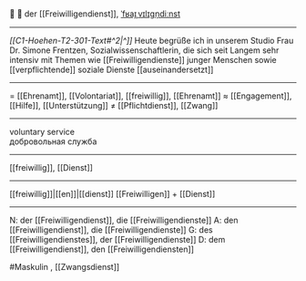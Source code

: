 🤝 🔵 der [[Freiwilligendienst]], [ˈfʁaɪ̯ˌvɪlɪɡn̩diːnst](https://youglish.com/pronounce/Freiwilligendienst/german)

---
*[[C1-Hoehen-T2-301-Text#^2|^]]* Heute begrüße ich in unserem Studio Frau Dr. Simone Frentzen, Sozialwissenschaftlerin, die sich seit Langem sehr intensiv mit Themen wie [[Freiwilligendienste]] junger Menschen sowie [[verpflichtende]] soziale Dienste [[auseinandersetzt]]

---
= [[Ehrenamt]], [[Volontariat]], [[freiwillig]], [[Ehrenamt]]
≈ [[Engagement]], [[Hilfe]], [[Unterstützung]]
≠ [[Pflichtdienst]], [[Zwang]]

---
voluntary service  
добровольная служба

---
[[freiwillig]], [[Dienst]]

---
[[freiwillig]]|[[en]]|[[dienst]]
[[Freiwilligen]] + [[Dienst]]


---
N: der [[Freiwilligendienst]], die [[Freiwilligendienste]]
A: den [[Freiwilligendienst]], die [[Freiwilligendienste]]
G: des [[Freiwilligendienstes]], der [[Freiwilligendienste]]
D: dem [[Freiwilligendienst]], den [[Freiwilligendiensten]]


#Maskulin , [[Zwangsdienst]]